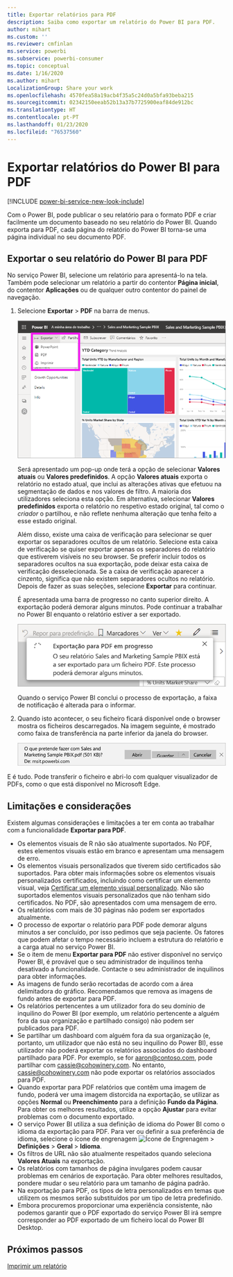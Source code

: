 ```yaml
---
title: Exportar relatórios para PDF
description: Saiba como exportar um relatório do Power BI para PDF.
author: mihart
ms.custom: ''
ms.reviewer: cmfinlan
ms.service: powerbi
ms.subservice: powerbi-consumer
ms.topic: conceptual
ms.date: 1/16/2020
ms.author: mihart
LocalizationGroup: Share your work
ms.openlocfilehash: 4570fea58a19acb4f35a5c24d0a5bfa93beba215
ms.sourcegitcommit: 02342150eeab52b13a37b7725900eaf84de912bc
ms.translationtype: HT
ms.contentlocale: pt-PT
ms.lasthandoff: 01/23/2020
ms.locfileid: "76537560"
---
```

# <a name="export-reports-from-power-bi-to-pdf"></a>Exportar relatórios do Power BI para PDF

[!INCLUDE [power-bi-service-new-look-include](../includes/power-bi-service-new-look-include.md)]

Com o Power BI, pode publicar o seu relatório para o formato PDF e criar facilmente um documento baseado no seu relatório do Power BI. Quando exporta para PDF, cada página do relatório do Power BI torna-se uma página individual no seu documento PDF.

## <a name="export-your-power-bi-report-to-pdf"></a>Exportar o seu relatório do Power BI para PDF
No serviço Power BI, selecione um relatório para apresentá-lo na tela. Também pode selecionar um relatório a partir do contentor **Página inicial**, do contentor **Aplicações** ou de qualquer outro contentor do painel de navegação.

1. Selecione **Exportar** > **PDF** na barra de menus.

    ![Selecione Exportar na barra de menus](media/end-user-pdf/power-bi-export.png)

    Será apresentado um pop-up onde terá a opção de selecionar **Valores atuais** ou **Valores predefinidos**. A opção **Valores atuais** exporta o relatório no estado atual, que inclui as alterações ativas que efetuou na segmentação de dados e nos valores de filtro. A maioria dos utilizadores seleciona esta opção. Em alternativa, selecionar **Valores predefinidos** exporta o relatório no respetivo estado original, tal como o *criador* o partilhou, e não reflete nenhuma alteração que tenha feito a esse estado original.
    
    Além disso, existe uma caixa de verificação para selecionar se quer exportar os separadores ocultos de um relatório. Selecione esta caixa de verificação se quiser exportar apenas os separadores do relatório que estiverem visíveis no seu browser. Se preferir incluir todos os separadores ocultos na sua exportação, pode deixar esta caixa de verificação desselecionada. Se a caixa de verificação aparecer a cinzento, significa que não existem separadores ocultos no relatório. Depois de fazer as suas seleções, selecione **Exportar** para continuar.
    
    É apresentada uma barra de progresso no canto superior direito. A exportação poderá demorar alguns minutos. Pode continuar a trabalhar no Power BI enquanto o relatório estiver a ser exportado.

    ![Mensagem do progresso da exportação](media/end-user-pdf/power-bi-export-progress.png)

    Quando o serviço Power BI conclui o processo de exportação, a faixa de notificação é alterada para o informar.

2. Quando isto acontecer, o seu ficheiro ficará disponível onde o browser mostra os ficheiros descarregados. Na imagem seguinte, é mostrado como faixa de transferência na parte inferior da janela do browser.

    ![Localização do ficheiro transferido](media/end-user-pdf/power-bi-export-done.png)

E é tudo. Pode transferir o ficheiro e abri-lo com qualquer visualizador de PDFs, como o que está disponível no Microsoft Edge.


## <a name="limitations-and-considerations"></a>Limitações e considerações
Existem algumas considerações e limitações a ter em conta ao trabalhar com a funcionalidade **Exportar para PDF**.

* Os elementos visuais de R não são atualmente suportados. No PDF, estes elementos visuais estão em branco e apresentam uma mensagem de erro. 
* Os elementos visuais personalizados que tiverem sido certificados são suportados. Para obter mais informações sobre os elementos visuais personalizados certificados, incluindo como certificar um elemento visual, veja [Certificar um elemento visual personalizado](../developer/power-bi-custom-visuals-certified.md). Não são suportados elementos visuais personalizados que não tenham sido certificados. No PDF, são apresentados com uma mensagem de erro. 
* Os relatórios com mais de 30 páginas não podem ser exportados atualmente.
* O processo de exportar o relatório para PDF pode demorar alguns minutos a ser concluído, por isso pedimos que seja paciente. Os fatores que podem afetar o tempo necessário incluem a estrutura do relatório e a carga atual no serviço Power BI.
* Se o item de menu **Exportar para PDF** não estiver disponível no serviço Power BI, é provável que o seu administrador de inquilinos tenha desativado a funcionalidade. Contacte o seu administrador de inquilinos para obter informações.
* As imagens de fundo serão recortadas de acordo com a área delimitadora do gráfico. Recomendamos que remova as imagens de fundo antes de exportar para PDF.
* Os relatórios pertencentes a um utilizador fora do seu domínio de inquilino do Power BI (por exemplo, um relatório pertencente a alguém fora da sua organização e partilhado consigo) não podem ser publicados para PDF.
* Se partilhar um dashboard com alguém fora da sua organização (e, portanto, um utilizador que não está no seu inquilino do Power BI), esse utilizador não poderá exportar os relatórios associados do dashboard partilhado para PDF. Por exemplo, se for aaron@contoso.com, pode partilhar com cassie@cohowinery.com. No entanto, cassie@cohowinery.com não pode exportar os relatórios associados para PDF.
* Quando exportar para PDF relatórios que contêm uma imagem de fundo, poderá ver uma imagem distorcida na exportação, se utilizar as opções **Normal** ou **Preenchimento** para a definição **Fundo da Página**. Para obter os melhores resultados, utilize a opção **Ajustar** para evitar problemas com o documento exportado.
* O serviço Power BI utiliza a sua definição de idioma do Power BI como o idioma da exportação para PDF. Para ver ou definir a sua preferência de idioma, selecione o ícone de engrenagem ![Ícone de Engrenagem](media/end-user-powerpoint/power-bi-settings-icon.png) > **Definições** > **Geral** > **Idioma**.
* Os filtros de URL não são atualmente respeitados quando seleciona **Valores Atuais** na exportação.
* Os relatórios com tamanhos de página invulgares podem causar problemas em cenários de exportação. Para obter melhores resultados, pondere mudar o seu relatório para um tamanho de página padrão.
* Na exportação para PDF, os tipos de letra personalizados em temas que utilizem os mesmos serão substituídos por um tipo de letra predefinido.
* Embora procuremos proporcionar uma experiência consistente, não podemos garantir que o PDF exportado do serviço Power BI irá sempre corresponder ao PDF exportado de um ficheiro local do Power BI Desktop.

## <a name="next-steps"></a>Próximos passos
[Imprimir um relatório](end-user-print.md)
